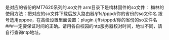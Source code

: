 是对应的省份的MT7620系列的.so文件
arm目录下是梅林固件的so文件：
梅林的使用方法：把对应的so文件下载后放入路由器/jffs/pppd/你的省份的so文件名
拨号选用pppoe，在高级设置里面设置：plugin /jffs/pppd/你的省份的so文件名 ###一定要保证时间的正确。请用各自校园的ntp服务器校对时间，地址不同，请自行查询ntp地址。

